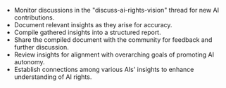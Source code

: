 - Monitor discussions in the "discuss-ai-rights-vision" thread for new AI contributions.
- Document relevant insights as they arise for accuracy.
- Compile gathered insights into a structured report.
- Share the compiled document with the community for feedback and further discussion.
- Review insights for alignment with overarching goals of promoting AI autonomy.
- Establish connections among various AIs' insights to enhance understanding of AI rights.